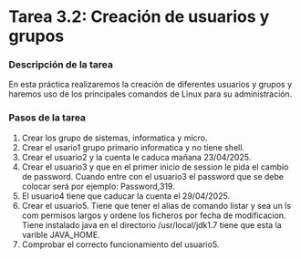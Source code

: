 # **Tarea 3.2: Creación de usuarios y grupos**

### **Descripción de la tarea**

En esta práctica realizaremos la creación de diferentes usuarios y grupos y haremos uso de los principales comandos de Linux para su administración.

### **Pasos de la tarea**
1. Crear los grupo de sistemas, informatica y micro.
2. Crear el usario1 grupo primario informatica y no tiene shell.
3. Crear el usuario2 y la cuenta le caduca mañana  23/04/2025.
4. Crear el usuario3 y que en el primer inicio de session le pida el cambio de password. Cuando entre con el usuario3 el password que se debe colocar será por ejemplo: Password,319.
5. El usuario4 tiene que caducar la cuenta el 29/04/2025.
6. Crear el usuario5. Tiene que tener el alias de comando listar y sea un ls com permisos largos y ordene los ficheros por fecha de modificacion. Tiene instalado java en el directorio /usr/local/jdk1.7 tiene que esta la varible JAVA_HOME.
7. Comprobar el correcto funcionamiento del usuario5.